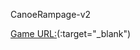 CanoeRampage-v2

[Game URL:](https://neuvancouvercs7580.github.io/canoeRampage-v2/)(:target="_blank")

